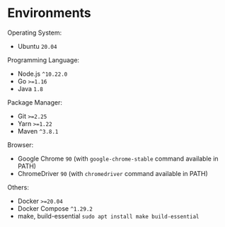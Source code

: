 # Environments

Operating System:
- Ubuntu `20.04`

Programming Language:
- Node.js `^10.22.0`
- Go `>=1.16`
- Java `1.8`

Package Manager:
- Git `>=2.25`
- Yarn `>=1.22`
- Maven `^3.8.1`

Browser:
- Google Chrome `90` (with `google-chrome-stable` command available in PATH)
- ChromeDriver `90` (with `chromedriver` command available in PATH)

Others:
- Docker `>=20.04`
- Docker Compose `^1.29.2`
- make, build-essential `sudo apt install make build-essential`